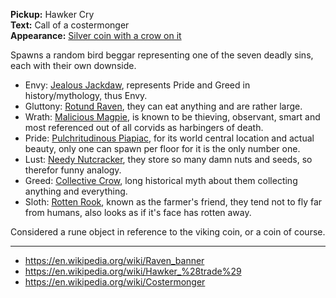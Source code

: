 **Pickup:** Hawker Cry
<br>
**Text:** Call of a costermonger
<br>
**Appearance:** [Silver coin with a crow on it](https://en.wikipedia.org/wiki/Raven_banner)

Spawns a random bird beggar representing one of the seven deadly sins, each with their own downside.

- Envy: [Jealous Jackdaw](), represents Pride and Greed in history/mythology, thus Envy.
- Gluttony: [Rotund Raven](/docs/objects/Rotund%20Raven/idea.md), they can eat anything and are rather large.
- Wrath: [Malicious Magpie](/docs/objects/Malicious%20Magpie/idea.md), is known to be thieving, observant, smart and most referenced out of all corvids as harbingers of death.
- Pride: [Pulchritudinous Piapiac](), for its world central location and actual beauty, only one can spawn per floor for it is the only number one.
- Lust: [Needy Nutcracker](), they store so many damn nuts and seeds, so therefor funny analogy.
- Greed: [Collective Crow](/docs/objects/Collective%20Crow/idea.md), long historical myth about them collecting anything and everything.
- Sloth: [Rotten Rook](/docs/objects/Rotten%20Rook/idea.md), known as the farmer's friend, they tend not to fly far from humans, also looks as if it's face has rotten away.

Considered a rune object in reference to the viking coin, or a coin of course.

---

- https://en.wikipedia.org/wiki/Raven_banner
- https://en.wikipedia.org/wiki/Hawker_%28trade%29
- https://en.wikipedia.org/wiki/Costermonger